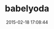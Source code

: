 ---
layout: post
title:  "babelyoda"
repo:   "eploko/babelyoda"
date:   2015-02-18 17:08:44
gemurl: http://github.com/eploko/babelyoda
---